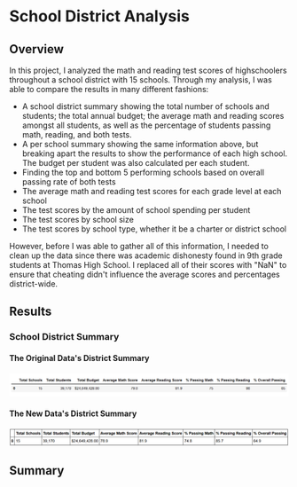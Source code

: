 # School District Analysis
## Overview
In this project, I analyzed the math and reading test scores of highschoolers throughout a school district with 15 schools. Through my analysis, I was able to compare the results in many different fashions:

- A school district summary showing the total number of schools and students; the total annual budget; the average math and reading scores amongst all students, as well as the percentage of students passing math, reading, and both tests.
- A per school summary showing the same information above, but breaking apart the results to show the performance of each high school. The budget per student was also calculated per each student.
- Finding the top and bottom 5 performing schools based on overall passing rate of both tests
- The average math and reading test scores for each grade level at each school
- The test scores by the amount of school spending per student
- The test scores by school size
- The test scores by school type, whether it be a charter or district school

However, before I was able to gather all of this information, I needed to clean up the data since there was academic dishonesty found in 9th grade students at Thomas High School. I replaced all of their scores with "NaN" to ensure that cheating didn't influence the average scores and percentages district-wide.
## Results
### School District Summary
#### The Original Data's District Summary
![](Resources/Old%20District%20Analysis.PNG)
#### The New Data's District Summary
![](Resources/New%20District%20Analysis.PNG)

## Summary
